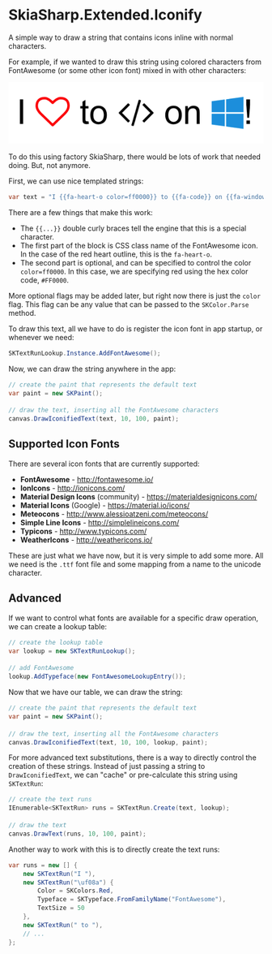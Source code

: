 # SkiaSharp.Extended.Iconify

A simple way to draw a string that contains icons inline with normal 
characters.

For example, if we wanted to draw this string using colored characters 
from FontAwesome (or some other icon font) mixed in with other characters:

![FontAwesome](../images/FontAwesome.png)

To do this using factory SkiaSharp, there would be lots of work that 
needed doing. But, not anymore.

First, we can use nice templated strings:

```csharp
var text = "I {{fa-heart-o color=ff0000}} to {{fa-code}} on {{fa-windows color=1BA1E2}}!";
```

There are a few things that make this work:
 - The `{{...}}` double curly braces tell the engine that this is a 
   special character.
 - The first part of the block is CSS class name of the FontAwesome 
   icon. In the case of the red heart outline, this is the `fa-heart-o`.
 - The second part is optional, and can be specified to control the 
   color `color=ff0000`. In this case, we are specifying red using 
   the hex color code, `#FF0000`.

More optional flags may be added later, but right now there is just the
`color` flag. This flag can be any value that can be passed to the
`SKColor.Parse` method.

To draw this text, all we have to do is register the icon font in 
app startup, or whenever we need:

```csharp
SKTextRunLookup.Instance.AddFontAwesome();
```

Now, we can draw the string anywhere in the app:

```csharp
// create the paint that represents the default text
var paint = new SKPaint();

// draw the text, inserting all the FontAwesome characters
canvas.DrawIconifiedText(text, 10, 100, paint);
```

## Supported Icon Fonts

There are several icon fonts that are currently supported:

 - **FontAwesome** - http://fontawesome.io/
 - **IonIcons** - http://ionicons.com/
 - **Material Design Icons** (community) - https://materialdesignicons.com/
 - **Material Icons** (Google) - https://material.io/icons/
 - **Meteocons** - http://www.alessioatzeni.com/meteocons/
 - **Simple Line Icons** - http://simplelineicons.com/
 - **Typicons** - http://www.typicons.com/
 - **WeatherIcons** - http://weathericons.io/

These are just what we have now, but it is very simple to add some more.
All we need is the `.ttf` font file and some mapping from a name to the
unicode character.

## Advanced

If we want to control what fonts are available for a specific 
draw operation, we can create a lookup table:

```csharp
// create the lookup table
var lookup = new SKTextRunLookup();

// add FontAwesome
lookup.AddTypeface(new FontAwesomeLookupEntry());
```

Now that we have our table, we can draw the string:

```csharp
// create the paint that represents the default text
var paint = new SKPaint();

// draw the text, inserting all the FontAwesome characters
canvas.DrawIconifiedText(text, 10, 100, lookup, paint);
```

For more advanced text substitutions, there is a way to directly 
control the creation of these strings. Instead of just passing a 
string to `DrawIconifiedText`, we can "cache" or pre-calculate 
this string using `SKTextRun`:

```csharp
// create the text runs
IEnumerable<SKTextRun> runs = SKTextRun.Create(text, lookup);

// draw the text
canvas.DrawText(runs, 10, 100, paint);
```

Another way to work with this is to directly create the text runs:

```csharp
var runs = new [] {
    new SKTextRun("I "),
    new SKTextRun("\uf08a") {
        Color = SKColors.Red,
        Typeface = SKTypeface.FromFamilyName("FontAwesome"),
        TextSize = 50
    },
    new SKTextRun(" to "),
    // ...
};
```
